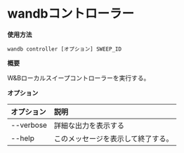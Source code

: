 # wandbコントローラー

**使用方法**

`wandb controller [オプション] SWEEP_ID`

**概要**

W&Bローカルスイープコントローラーを実行する。

**オプション**

| **オプション** | **説明** |
| :--- | :--- |
| --verbose | 詳細な出力を表示する |
| --help | このメッセージを表示して終了する。 |